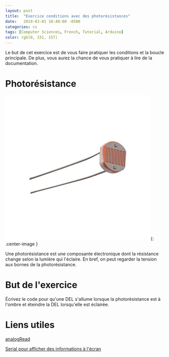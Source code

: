 ```yaml
---
layout: post
title:  "Exercice conditions avec des photorésistances"
date:   2019-03-01 10:40:00 -0500
categories: cs
tags: [Computer Sciences, French, Tutorial, Arduino]
color: rgb(0, 151, 157)
---
```


Le but de cet exercice est de vous faire pratiquer les conditions et la boucle principale. De plus, vous aurez la chance de vous pratiquer à lire de la documentation.

# Photorésistance

![photores](/assets/images/arduino/photores.png){: .center-image }

Une photorésistance est une composante électronique dont la résistance change selon la lumière qui l'éclaire. En bref, on peut regarder la tension aux bornes de la photorésistance.

# But de l'exercice

Écrivez le code pour qu'une DEL s'allume lorsque la photorésistance est à l'ombre et éteindre la DEL lorsqu'elle est éclairée.

# Liens utiles

[analogRead](https://www.arduino.cc/reference/en/language/functions/analog-io/analogread/)

[Serial pour afficher des informations à l'écran](https://www.arduino.cc/en/Serial/Println)